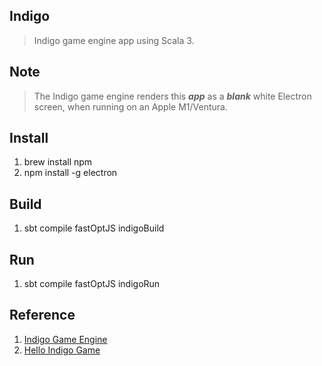 Indigo
------
>Indigo game engine app using Scala 3.

Note
----
>The Indigo game engine renders this ***app*** as a ***blank*** white Electron screen, when running on an Apple M1/Ventura.

Install
-------
1. brew install npm
2. npm install -g electron

Build
-----
1. sbt compile fastOptJS indigoBuild

Run
---
1. sbt compile fastOptJS indigoRun

Reference
---------
1. [Indigo Game Engine](https://indigoengine.io/)
2. [Hello Indigo Game](https://github.com/PurpleKingdomGames/hello-indigo/tree/master)